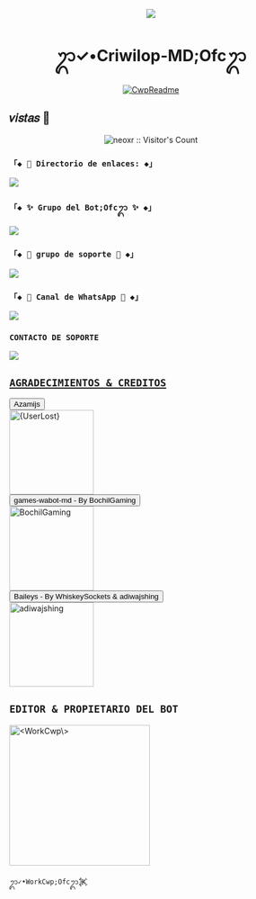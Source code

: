 <p align="center">
    <img src="https://raw.githubusercontent.com/andreasbm/readme/master/assets/lines/colored.png">
</p>

<h1 align="center">ᬊ✓•Criwilop-MD;Ofcᬊ</h1>

<p align="center">
  <a href="https://github.com/WorkCwp"><img src="http://readme-typing-svg.herokuapp.com?color=FFFFFF&center=true&vCenter=true&multiline=false&lines=♰⍣𝑪𝒓𝒊𝒘𝒊𝒍𝒐𝒑࿐⛦;WhatsApp+BOT-MD;Developed+by+♰⍣𝑪𝒓𝒊𝒘𝒊𝒍𝒐𝒑࿐⛦;apollame+con+una+🌟" alt="CwpReadme"></a>
</p>

## 𝑣𝑖𝑠𝑡𝑎𝑠 👀
<p align="center"><img src="https://profile-counter.glitch.me/{Criwilop}/count.svg" alt="neoxr :: Visitor's Count" /></p>

### `「◆ 👑 Directorio de enlaces: ◆」`

<a href="https://atom.bio/WorkCwp" target="blank"><img src="https://img.shields.io/badge/Atom-25D366?style=for-the-badge&logo=whatsapp&logoColor=white" /></a>

### `「◆ ✨ Grupo del Bot;Ofcᬊ ✨ ◆」`

<a href="https://chat.whatsapp.com/EjdIzXmiHreFkPAvx3mEHH" target="blank"><img src="https://img.shields.io/badge/GRUPO-25D366?style=for-the-badge&logo=whatsapp&logoColor=white" /></a>

### `「◆ 📌 grupo de soporte 📌 ◆」`

<a href="https://chat.whatsapp.com/JOunjpNoHY71hENayYRdqO" target="blank"><img src="https://img.shields.io/badge/GRUPO-25D366?style=for-the-badge&logo=whatsapp&logoColor=white" /></a>

### `「◆ 📣 Canal de WhatsApp 📣 ◆」`

<a href="https://whatsapp.com/channel/0029Var8MeMFcow0snkoLy2R" target="blank"><img src="https://img.shields.io/badge/CANAL-25D366?style=for-the-badge&logo=whatsapp&logoColor=white" /></a>


 ### `CONTACTO DE SOPORTE`

<a href="https://wa.me/573045971400"><img src="https://img.shields.io/badge/WhatsApp-25D366?style=for-the-badge&logo=whatsapp&logoColor=white" />

## `AGRADECIMIENTOS & CREDITOS` 

<div><button id="boton" type="button">Azamijs </button></div>
<a href="https://github.com/"><img src="https://github.com/.png" width="150" height="150" alt="{UserLost}"/></a>

<div><button id="boton" type="button">games-wabot-md - By BochilGaming </button></div>
<a href="https://github.com/BochilGaming/games-wabot-md/tree/multi-device"><img src="https://github.com/BochilGaming.png" width="150" height="150" alt="BochilGaming"/></a>

<div><button id="boton" type="button">Baileys - By WhiskeySockets & adiwajshing</button></div>
<a href="https://github.com/WhiskeySockets/Baileys"><img src="https://github.com/WhiskeySockets.png" width="150" height="150" alt="adiwajshing"/></a>

## `EDITOR & PROPIETARIO DEL BOT` 
<a href="https://github.com/WorkCwp"><img src="https://github.com/WorkCwp.png" width="250" height="250" alt="<WorkCwp\>"/></a>
  
`ᬊ✓•WorkCwp;Ofcᬊ𒈸`
